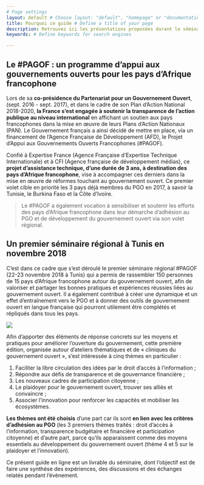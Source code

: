 ```yaml
---
# Page settings
layout: default # Choose layout: "default", "homepage" or "documentation-archive"
title: Pourquoi ce guide # Define a title of your page
description: Retrouvez ici les présentations proposées durant le séminaire, ainsi que les liens web vers les outils, projets et ressources qui ont été mentionnées lors des discussions. # Define a description of your page
keywords: # Define keywords for search engines

---
```


## Le #PAGOF : un programme d’appui aux gouvernements ouverts pour les pays d’Afrique francophone

  
Lors de sa **co-présidence du Partenariat pour un Gouvernement Ouvert**, (sept. 2016 - sept. 2017), et dans le cadre de son Plan d’Action National 2018-2020, **la France s’est engagée à soutenir la transparence de l’action publique au niveau international** en affichant un soutien aux pays francophones dans la mise en œuvre de leurs Plans d’Action Nationaux (PAN). Le Gouvernement français a ainsi décidé de mettre en place, via un financement de l’Agence Française de Développement (AFD), le Projet d’Appui aux Gouvernements Ouverts Francophones (#PAGOF).

Confié à Expertise France (Agence Française d’Expertise Technique Internationale) et à CFI (Agence française de développement médias), ce **projet d’assistance technique, d’une durée de 3 ans, à destination des pays d’Afrique francophone**, vise à accompagner ces derniers dans la mise en œuvre de réformes touchant au gouvernement ouvert. Ce premier volet cible en priorité les 3 pays déjà membres du PGO en 2017, à savoir la Tunisie, le Burkina Faso et la Côte d’Ivoire.

> Le #PAGOF a également vocation à sensibiliser et soutenir les efforts des pays d’Afrique francophone dans leur démarche d’adhésion au PGO et de développement du gouvernement ouvert via son volet régional.


## Un premier séminaire régional à Tunis en novembre 2018

  
C’est dans ce cadre que s’est déroulé le premier séminaire régional #PAGOF (22-23 novembre 2018 à Tunis) qui a permis de rassembler 150 personnes de 15 pays d’Afrique francophone autour du gouvernement ouvert, afin de valoriser et partager les bonnes pratiques et expériences réussies liées au gouvernement ouvert. Il a également contribué à créer une dynamique et un effet d’entraînement vers le PGO et à donner des outils de gouvernement ouvert en langue française qui pourront utilement être complétés et répliqués dans tous les pays.

![](https://cecilaki.github.io/guide/dox-theme/assets/images/photo-groupe-pagof.jpeg)

Afin d’apporter des éléments de réponse concrets sur les moyens et pratiques pour améliorer l’ouverture du gouvernement, cette première édition,  organisée autour d’ateliers thématiques et de « cliniques du gouvernement ouvert », s’est intéressée à cinq thèmes en particulier :

1.  Faciliter la libre circulation des idées par le droit d’accès à l’information ;   
2.  Répondre aux défis de transparence et de gouvernance financière ;
3.  Les nouveaux cadres de participation citoyenne ;   
4.  Le plaidoyer pour le gouvernement ouvert, trouver ses alliés et convaincre ; 
5.  Associer l’innovation pour renforcer les capacités et mobiliser les écosystèmes.
    
**Les thèmes ont été choisis** d’une part car ils sont **en lien avec les critères d’adhésion au PGO** (les 3 premiers thèmes traités : droit d’accès à l’information, transparence budgétaire et financière et participation citoyenne) et d’autre part, parce qu’ils apparaissent comme des moyens essentiels au développement du gouvernement ouvert (thème 4 et 5 sur le plaidoyer et l’innovation).

  
Ce présent guide en ligne est un livrable du séminaire, dont l‘objectif est de faire une synthèse des expériences, des discussions et des échanges relatés pendant l’évènement.

